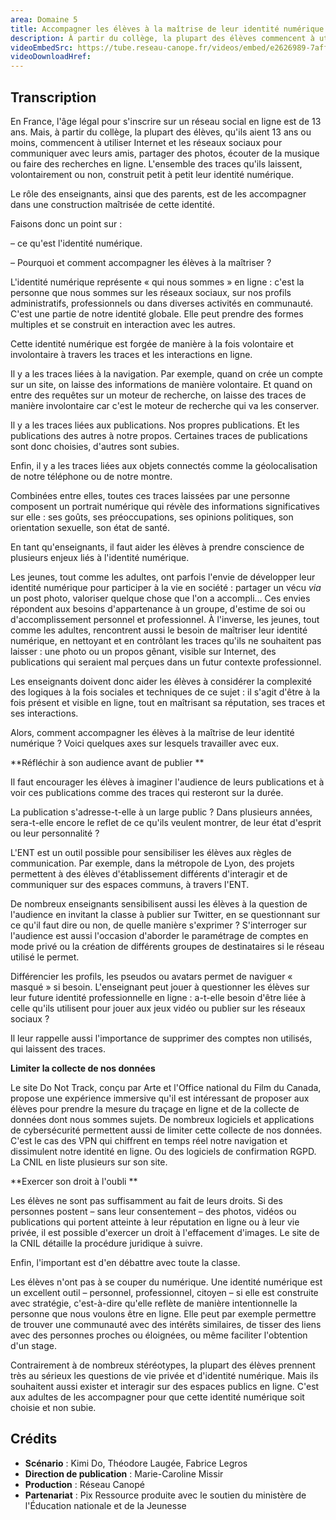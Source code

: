 ```yaml
---
area: Domaine 5
title: Accompagner les élèves à la maîtrise de leur identité numérique 
description: À partir du collège, la plupart des élèves commencent à utiliser Internet et les réseaux sociaux. L’ensemble des traces qu’ils laissent, volontairement ou non, construit petit à petit leur identité numérique. Faisons donc un point sur l’identité numérique et voyons comment accompagner les élèves à la maîtriser ?
videoEmbedSrc: https://tube.reseau-canope.fr/videos/embed/e2626989-7aff-46a3-a38c-d4aa11b5d58e
videoDownloadHref:
---
```


## Transcription

En France, l'âge légal pour s'inscrire sur un réseau social en ligne est de 13 ans. Mais, à partir du collège, la plupart des élèves, qu'ils aient 13 ans ou moins, commencent à utiliser Internet et les réseaux sociaux pour communiquer avec leurs amis, partager des photos, écouter de la musique ou faire des recherches en ligne. L'ensemble des traces qu'ils laissent, volontairement ou non, construit petit à petit leur identité numérique.

Le rôle des enseignants, ainsi que des parents, est de les accompagner dans une construction maîtrisée de cette identité.

Faisons donc un point sur :

– ce qu'est l'identité numérique.

– Pourquoi et comment accompagner les élèves à la maîtriser ?

L'identité numérique représente « qui nous sommes » en ligne : c'est la personne que nous sommes sur les réseaux sociaux, sur nos profils administratifs, professionnels ou dans diverses activités en communauté. C'est une partie de notre identité globale. Elle peut prendre des formes multiples et se construit en interaction avec les autres.

Cette identité numérique est forgée de manière à la fois volontaire et involontaire à travers les traces et les interactions en ligne.

Il y a les traces liées à la navigation. Par exemple, quand on crée un compte sur un site, on laisse des informations de manière volontaire. Et quand on entre des requêtes sur un moteur de recherche, on laisse des traces de manière involontaire car c'est le moteur de recherche qui va les conserver.

Il y a les traces liées aux publications. Nos propres publications. Et les publications des autres à notre propos. Certaines traces de publications sont donc choisies, d'autres sont subies.

Enfin, il y a les traces liées aux objets connectés comme la géolocalisation de notre téléphone ou de notre montre.

Combinées entre elles, toutes ces traces laissées par une personne composent un portrait numérique qui révèle des informations significatives sur elle : ses goûts, ses préoccupations, ses opinions politiques, son orientation sexuelle, son état de santé.

En tant qu'enseignants, il faut aider les élèves à prendre conscience de plusieurs enjeux liés à l'identité numérique.

Les jeunes, tout comme les adultes, ont parfois l'envie de développer leur identité numérique pour participer à la vie en société : partager un vécu _via_ un post photo, valoriser quelque chose que l'on a accompli… Ces envies répondent aux besoins d'appartenance à un groupe, d'estime de soi ou d'accomplissement personnel et professionnel. À l'inverse, les jeunes, tout comme les adultes, rencontrent aussi le besoin de maîtriser leur identité numérique, en nettoyant et en contrôlant les traces qu'ils ne souhaitent pas laisser : une photo ou un propos gênant, visible sur Internet, des publications qui seraient mal perçues dans un futur contexte professionnel.

Les enseignants doivent donc aider les élèves à considérer la complexité des logiques à la fois sociales et techniques de ce sujet : il s'agit d'être à la fois présent et visible en ligne, tout en maîtrisant sa réputation, ses traces et ses interactions.

Alors, comment accompagner les élèves à la maîtrise de leur identité numérique ? Voici quelques axes sur lesquels travailler avec eux.

**Réfléchir à son audience avant de publier **

Il faut encourager les élèves à imaginer l'audience de leurs publications et à voir ces publications comme des traces qui resteront sur la durée.

La publication s'adresse-t-elle à un large public ? Dans plusieurs années, sera-t-elle encore le reflet de ce qu'ils veulent montrer, de leur état d'esprit ou leur personnalité ?

L'ENT est un outil possible pour sensibiliser les élèves aux règles de communication.
 Par exemple, dans la métropole de Lyon, des projets permettent à des élèves d'établissement différents d'interagir et de communiquer sur des espaces communs,
 à travers l'ENT.

De nombreux enseignants sensibilisent aussi les élèves à la question de l'audience en invitant la classe à publier sur Twitter, en se questionnant sur ce qu'il faut dire ou non, de quelle manière s'exprimer ? S'interroger sur l'audience est aussi l'occasion d'aborder le paramétrage de comptes en mode privé ou la création de différents groupes de destinataires si le réseau utilisé le permet.

Différencier les profils, les pseudos ou avatars permet de naviguer « masqué » si besoin. L'enseignant peut jouer à questionner les élèves sur leur future identité professionnelle en ligne : a-t-elle besoin d'être liée à celle qu'ils utilisent pour jouer aux jeux vidéo ou publier sur les réseaux sociaux ?

Il leur rappelle aussi l'importance de supprimer des comptes non utilisés, qui laissent des traces.

**Limiter la collecte de nos données**

Le site Do Not Track, conçu par Arte et l'Office national du Film du Canada, propose une expérience immersive qu'il est intéressant de proposer aux élèves pour prendre la mesure du traçage en ligne et de la collecte de données dont nous sommes sujets. De nombreux logiciels et applications de cybersécurité permettent aussi de limiter cette collecte de nos données. C'est le cas des VPN qui chiffrent en temps réel notre navigation et dissimulent notre identité en ligne. Ou des logiciels de confirmation RGPD. La CNIL en liste plusieurs sur son site.

**Exercer son droit à l'oubli **

Les élèves ne sont pas suffisamment au fait de leurs droits. Si des personnes postent – sans leur consentement – des photos, vidéos ou publications qui portent atteinte à leur réputation en ligne ou à leur vie privée, il est possible d'exercer un droit à l'effacement d'images. Le site de la CNIL détaille la procédure juridique à suivre.

Enfin, l'important est d'en débattre avec toute la classe.

Les élèves n'ont pas à se couper du numérique. Une identité numérique est un excellent outil – personnel, professionnel, citoyen – si elle est construite avec stratégie, c'est-à-dire qu'elle reflète de manière intentionnelle la personne que nous voulons être en ligne. Elle peut par exemple permettre de trouver une communauté avec des intérêts similaires, de tisser des liens avec des personnes proches ou éloignées, ou même faciliter l'obtention d'un stage.

Contrairement à de nombreux stéréotypes, la plupart des élèves prennent très au sérieux les questions de vie privée et d'identité numérique. Mais ils souhaitent aussi exister et interagir sur des espaces publics en ligne. C'est aux adultes de les accompagner pour que cette identité numérique soit choisie et non subie.

## **Crédits**

-  **Scénario** : Kimi Do, Théodore Laugée, Fabrice Legros
- **Direction de publication** : Marie-Caroline Missir
- **Production** : Réseau Canopé
- **Partenariat** : Pix
 Ressource produite avec le soutien du ministère de l'Éducation nationale et de la Jeunesse

